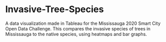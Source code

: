 # Invasive-Tree-Species
A data visualization made in Tableau for the Mississauga 2020 Smart City Open Data Challenge. This compares the invasive species of trees in Mississauga to the native species, using heatmaps and bar graphs.
